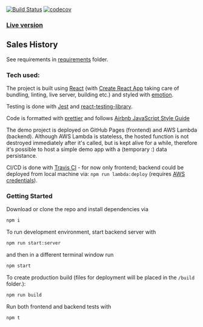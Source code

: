 [![Build Status](https://travis-ci.org/jenovs/sales-history.svg?branch=master)](https://travis-ci.org/jenovs/sales-history)
[![codecov](https://codecov.io/gh/jenovs/sales-history/branch/master/graph/badge.svg)](https://codecov.io/gh/jenovs/sales-history)

### [Live version](https://jenovs.github.io/sales-history/)

## Sales History

See requirements in [requirements](/requirements) folder.

### Tech used:

The project is built using [React](https://github.com/facebook/react/) (with [Create React App](https://github.com/facebook/create-react-app) taking care of bundling, linting, live server, building etc.) and styled with [emotion](https://github.com/emotion-js/emotion).

Testing is done with [Jest](https://github.com/facebook/jest) and [react-testing-library](https://github.com/kentcdodds/react-testing-library).

Code is formatted with [prettier](https://github.com/prettier/prettier) and follows [Airbnb JavaScript Style Guide](https://github.com/airbnb/javascript)

The demo project is deployed on GitHub Pages (frontend) and AWS Lambda (backend). Although AWS Lambda is stateless, the hosted function is not destroyed immediately after it's called, but is kept alive for a while, therefore it's possible to host a simple demo app with a (temporary :) data persistance.

CI/CD is done with [Travis CI](https://travis-ci.org/) - for now only frontend; backend could be deployed from local machine via: `npm run lambda:deploy` (requires [AWS credentials](https://serverless.com/framework/docs/providers/aws/guide/credentials/)).

### Getting Started

Download or clone the repo and install dependencies via

```bash
npm i
```

To run development environment, start backend server with

```bash
npm run start:server
```

and then in a different terminal window run

```bash
npm start
```

To create production build (files for deployment will be placed in the `/build` folder.):

```bash
npm run build
```

Run both frontend and backend tests with

```bash
npm t
```
